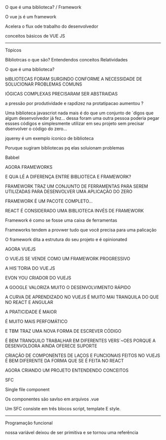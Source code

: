 O que é uma biblioteca? / Framework

O vue js é um framework

Acelera o flux ode trabalho do desenvolvedor

conceitos básicos de VUE JS

---

Tópicos

Bibliotrcas o que são?
Entendendos conceitos
Relatividades

O que é uma biblioteca?

bIBLIOTECAS FORAM SURGINDO CONFORME A NECESSIDADE DE SOLUCIONAR PROBLEMAS COMUNS

lÓGICAS COMPLEXAS PRECISARAM SER ABSTRAIDAS

a pressão por produtividade e rapdizez na protatipacao aumentou
?

Uma biblioteca javascriot nada mais é do que um conjunto de ´digos que algum desenvolvedor já fez... dessa foram uma outra pessoa poderia pegar essses códigos e simplesmente utilizar em seu projeto sem precisar dsenvolver o código do zero...

jquerey é um exemplo íconico de biblioteca

Poruque sugiram bibliotecas pq elas soluionam problemas

Babbel

AGORA FRAMEWORKS

E QUA LÉ A DIFERENÇA ENTRE BIBLIOTECA E FRAMEWORK?

FRAMEWORK TRAZ UM CONJUNTO DE FERRAMENTAS PARA SEREM UTILIZADAS PARA DESENVOLVER UMA APLICAÇÃO DO ZERO

FRAMEWORK É UM PACOTE COMPLETO...

REACT É CONSIDERADO UMA BIBLIOTECA INVÉS DE FRAMEWORK

Framework é como se fosse uma caixa de ferramentas

Frameworks tendem a provwer tudo que você precisa para uma palicação

O framework dita a estrutura do seu projeto e é opinionated

AGORA VUEJS

O VUEJS SE VENDE COMO UM FRAMEWORK PROGRESSIVO

A HIS´TORIA DO VUE.JS

EVON YOU CRIADOR DO VUEJS

A GOOGLE VALORIZA MUITO O DESENVOLVIMENTO RÁPIDO

A CURVA DE APRENDIZADO NO VUEJS É MUITO MAI TRANQUILA DO QUE NO REACT E ANGULAR

A PRATICIDADE É MAIOR

É MUITO MAIS PERFOMÁTICO

E TBM TRAZ UMA NOVA FORMA DE ESCREVER CÓDIGO

É BEM TRANQUILO TRABALHAR EM DIFERENTES VERS´~OES PORQUE A DESENVOLDORA  AINDA OFERECE SUPORTE


CRIAÇÃO DE COMPONENTES DE LAÇOS E FUNCIONAIS FEITOS NO VUEJS É BEM DIFERENTE DA FORMA QUE SE É FEITA NO REACT



AGORA CRIANDO UM PROJETO ENTENDENDO CONCEITOS


SFC 

Single file component

Os componentes são savlso em arquivos .vue

Um SFC consiste em três blocos script, template E style.


----------


Programação funcional

nossa variável deixou de ser primitiva e se tornou uma referência